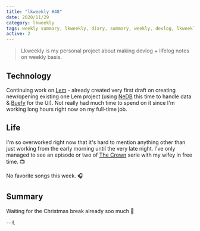 ```yaml
---
title: "lkweekly #48"
date: 2020/11/29
category: lkweekly
tags: weekly summary, lkweekly, diary, summary, weekly, devlog, lkweekly2020
active: 2
---
```


> Lkweekly is my personal project about making devlog + lifelog notes on weekly basis.

## Technology

Continuing work on [Lem](http://lem.pub) - already created very first draft on creating new/opening existing one Lem project (using [NeDB](https://github.com/louischatriot/nedb) this time to handle data & [Buefy](https://buefy.org/) for the UI). Not really had much time to spend on it since I'm working long hours right now on my full-time job.

## Life

I'm so overworked right now that it's hard to mention anything other than just working from the early morning until the very late night. I've only managed to see an episode or two of [The Crown](https://www.imdb.com/title/tt4786824/) serie with my wifey in free time. 📺

No favorite songs this week. 🎧

## Summary

Waiting for the Christmas break already soo much 🛌

-- ł.
